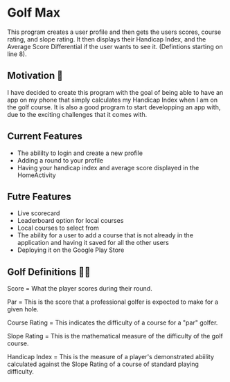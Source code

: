 # Golf Max
This program creates a user profile and then gets the users scores, course rating, and slope rating. It then displays their Handicap Index, and the Average Score Differential if the user wants to see it. (Defintions starting on line 8).

## Motivation 🚀
I have decided to create this program with the goal of being able to have an app on my phone that simply calculates my Handicap Index when I am on the golf course. It is also a good program to start developping an app with, due to the exciting challenges that it comes with.

## Current Features
- The abililty to login and create a new profile
- Adding a round to your profile
- Having your handicap index and average score displayed in the HomeActivity

## Futre Features
- Live scorecard
- Leaderboard option for local courses
- Local courses to select from
- The ability for a user to add a course that is not already in the application and having it saved for all the other users
- Deploying it on the Google Play Store

## Golf Definitions 🏌️‍♂️
Score = What the player scores during their round.

Par = This is the score that a professional golfer is expected to make for a given hole.

Course Rating = This indicates the difficulty of a course for a "par" golfer.

Slope Rating = This is the mathematical measure of the difficulty of the golf course.

Handicap Index = This is the measure of a player's demonstrated abiility calculated against the Slope Rating of a course of standard playing difficulty.
